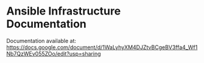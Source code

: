# Ansible Infrastructure Documentation

Documentation available at: https://docs.google.com/document/d/1WaLyhyXM4DJZtvBCgeBV3ffa4_Wf1Nb7QzWEv055ZOo/edit?usp=sharing

